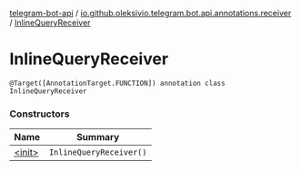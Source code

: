 [telegram-bot-api](../../index.md) / [io.github.oleksivio.telegram.bot.api.annotations.receiver](../index.md) / [InlineQueryReceiver](./index.md)

# InlineQueryReceiver

`@Target([AnnotationTarget.FUNCTION]) annotation class InlineQueryReceiver`

### Constructors

| Name | Summary |
|---|---|
| [&lt;init&gt;](-init-.md) | `InlineQueryReceiver()` |
